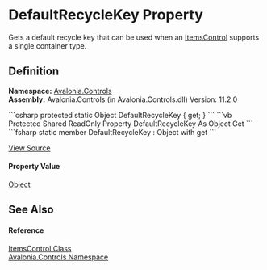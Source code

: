 # DefaultRecycleKey Property


Gets a default recycle key that can be used when an <a href="T_Avalonia_Controls_ItemsControl">ItemsControl</a> supports a single container type.



## Definition
**Namespace:** <a href="N_Avalonia_Controls">Avalonia.Controls</a>  
**Assembly:** Avalonia.Controls (in Avalonia.Controls.dll) Version: 11.2.0

<Tabs groupId="api-code-preview">
<TabItem value="csharp" label="C#">
```csharp
protected static Object DefaultRecycleKey { get; }
```
</TabItem>
<TabItem value="vb" label="VB">
```vb
Protected Shared ReadOnly Property DefaultRecycleKey As Object
	Get
```
</TabItem>
<TabItem value="fsharp" label="F#">
```fsharp
static member DefaultRecycleKey : Object with get
```
</TabItem>
</Tabs>



<a href="https://github.com/AvaloniaUI/Avalonia/tree/master/src/Avalonia.Controls/ItemsControl.cs#L247" title="View the source code">View Source</a>



#### Property Value
<a href="https://learn.microsoft.com/dotnet/api/system.object" target="_blank" rel="noopener noreferrer">Object</a>

## See Also


#### Reference
<a href="T_Avalonia_Controls_ItemsControl">ItemsControl Class</a>  
<a href="N_Avalonia_Controls">Avalonia.Controls Namespace</a>  


